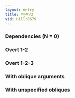```yaml
---
layout: entry
title: གཏམ་√2
vid: Hill:0679
---
```

### Dependencies (N = 0)


### Overt 1-2


### Overt 1-2-3


### With oblique arguments


### With unspecified obliques
